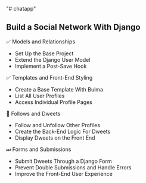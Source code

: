 "# chatapp" 
## Build a Social Network With Django

✅ Models and Relationships

- Set Up the Base Project
- Extend the Django User Model
- Implement a Post-Save Hook

✅ Templates and Front-End Styling

- Create a Base Template With Bulma
- List All User Profiles
- Access Individual Profile Pages

📍 Follows and Dweets

- Follow and Unfollow Other Profiles
- Create the Back-End Logic For Dweets
- Display Dweets on the Front End

⏭ Forms and Submissions

- Submit Dweets Through a Django Form
- Prevent Double Submissions and Handle Errors
- Improve the Front-End User Experience
